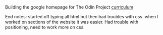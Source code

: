 Building the google homepage for The Odin Project
[curriculum](http://www.theodinproject.com/web-development-101/html-css)

End notes: started off typing all html but then had troubles with css. when I worked on sections of the website it was easier. Had trouble with positioning, need to work more on css. 
